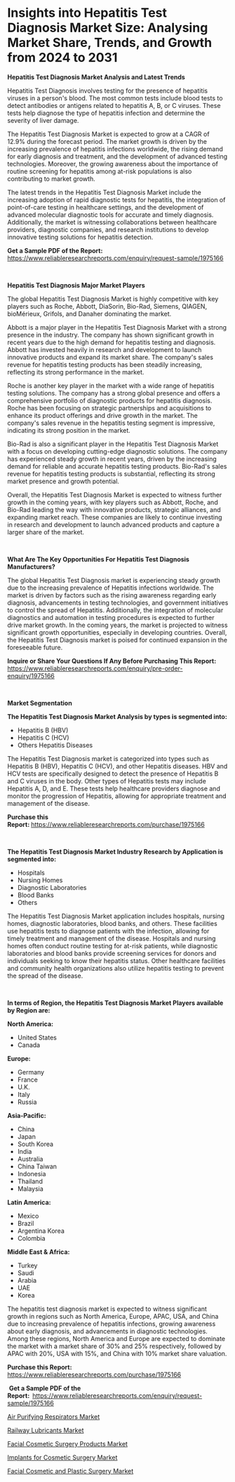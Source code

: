<p><h1>Insights into Hepatitis Test Diagnosis Market Size: Analysing Market Share, Trends, and Growth from 2024 to 2031</h1></p><p><strong>Hepatitis Test Diagnosis Market Analysis and Latest Trends</strong></p>
<p><p>Hepatitis Test Diagnosis involves testing for the presence of hepatitis viruses in a person's blood. The most common tests include blood tests to detect antibodies or antigens related to hepatitis A, B, or C viruses. These tests help diagnose the type of hepatitis infection and determine the severity of liver damage.</p><p>The Hepatitis Test Diagnosis Market is expected to grow at a CAGR of 12.9% during the forecast period. The market growth is driven by the increasing prevalence of hepatitis infections worldwide, the rising demand for early diagnosis and treatment, and the development of advanced testing technologies. Moreover, the growing awareness about the importance of routine screening for hepatitis among at-risk populations is also contributing to market growth.</p><p>The latest trends in the Hepatitis Test Diagnosis Market include the increasing adoption of rapid diagnostic tests for hepatitis, the integration of point-of-care testing in healthcare settings, and the development of advanced molecular diagnostic tools for accurate and timely diagnosis. Additionally, the market is witnessing collaborations between healthcare providers, diagnostic companies, and research institutions to develop innovative testing solutions for hepatitis detection.</p></p>
<p><strong>Get a Sample PDF of the Report:&nbsp;</strong> <a href="https://www.reliableresearchreports.com/enquiry/request-sample/1975166">https://www.reliableresearchreports.com/enquiry/request-sample/1975166</a></p>
<p>&nbsp;</p>
<p><strong>Hepatitis Test Diagnosis Major Market Players</strong></p>
<p><p>The global Hepatitis Test Diagnosis Market is highly competitive with key players such as Roche, Abbott, DiaSorin, Bio-Rad, Siemens, QIAGEN, bioMérieux, Grifols, and Danaher dominating the market. </p><p>Abbott is a major player in the Hepatitis Test Diagnosis Market with a strong presence in the industry. The company has shown significant growth in recent years due to the high demand for hepatitis testing and diagnosis. Abbott has invested heavily in research and development to launch innovative products and expand its market share. The company's sales revenue for hepatitis testing products has been steadily increasing, reflecting its strong performance in the market.</p><p>Roche is another key player in the market with a wide range of hepatitis testing solutions. The company has a strong global presence and offers a comprehensive portfolio of diagnostic products for hepatitis diagnosis. Roche has been focusing on strategic partnerships and acquisitions to enhance its product offerings and drive growth in the market. The company's sales revenue in the hepatitis testing segment is impressive, indicating its strong position in the market.</p><p>Bio-Rad is also a significant player in the Hepatitis Test Diagnosis Market with a focus on developing cutting-edge diagnostic solutions. The company has experienced steady growth in recent years, driven by the increasing demand for reliable and accurate hepatitis testing products. Bio-Rad's sales revenue for hepatitis testing products is substantial, reflecting its strong market presence and growth potential.</p><p>Overall, the Hepatitis Test Diagnosis Market is expected to witness further growth in the coming years, with key players such as Abbott, Roche, and Bio-Rad leading the way with innovative products, strategic alliances, and expanding market reach. These companies are likely to continue investing in research and development to launch advanced products and capture a larger share of the market.</p></p>
<p>&nbsp;</p>
<p><strong>What Are The Key Opportunities For Hepatitis Test Diagnosis Manufacturers?</strong></p>
<p><p>The global Hepatitis Test Diagnosis market is experiencing steady growth due to the increasing prevalence of Hepatitis infections worldwide. The market is driven by factors such as the rising awareness regarding early diagnosis, advancements in testing technologies, and government initiatives to control the spread of Hepatitis. Additionally, the integration of molecular diagnostics and automation in testing procedures is expected to further drive market growth. In the coming years, the market is projected to witness significant growth opportunities, especially in developing countries. Overall, the Hepatitis Test Diagnosis market is poised for continued expansion in the foreseeable future.</p></p>
<p><strong>Inquire or Share Your Questions If Any Before Purchasing This Report:</strong> <a href="https://www.reliableresearchreports.com/enquiry/pre-order-enquiry/1975166">https://www.reliableresearchreports.com/enquiry/pre-order-enquiry/1975166</a></p>
<p>&nbsp;</p>
<p><strong>Market Segmentation</strong></p>
<p><strong>The Hepatitis Test Diagnosis Market Analysis by types is segmented into:</strong></p>
<p><ul><li>Hepatitis B (HBV)</li><li>Hepatitis C (HCV)</li><li>Others Hepatitis Diseases</li></ul></p>
<p><p>The Hepatitis Test Diagnosis market is categorized into types such as Hepatitis B (HBV), Hepatitis C (HCV), and other Hepatitis diseases. HBV and HCV tests are specifically designed to detect the presence of Hepatitis B and C viruses in the body. Other types of Hepatitis tests may include Hepatitis A, D, and E. These tests help healthcare providers diagnose and monitor the progression of Hepatitis, allowing for appropriate treatment and management of the disease.</p></p>
<p><strong>Purchase this Report:&nbsp;</strong><a href="https://www.reliableresearchreports.com/purchase/1975166">https://www.reliableresearchreports.com/purchase/1975166</a></p>
<p>&nbsp;</p>
<p><strong>The Hepatitis Test Diagnosis Market Industry Research by Application is segmented into:</strong></p>
<p><ul><li>Hospitals</li><li>Nursing Homes</li><li>Diagnostic Laboratories</li><li>Blood Banks</li><li>Others</li></ul></p>
<p><p>The Hepatitis Test Diagnosis Market application includes hospitals, nursing homes, diagnostic laboratories, blood banks, and others. These facilities use hepatitis tests to diagnose patients with the infection, allowing for timely treatment and management of the disease. Hospitals and nursing homes often conduct routine testing for at-risk patients, while diagnostic laboratories and blood banks provide screening services for donors and individuals seeking to know their hepatitis status. Other healthcare facilities and community health organizations also utilize hepatitis testing to prevent the spread of the disease.</p></p>
<p>&nbsp;</p>
<p><strong>In terms of Region, the Hepatitis Test Diagnosis Market Players available by Region are:</strong></p>
<p>
    <p> <strong> North America: </strong>
        <ul>
            <li>United States</li>
            <li>Canada</li>
        </ul>
        </p> 
    <p> <strong> Europe: </strong>
        <ul>
            <li>Germany</li>
            <li>France</li>
            <li>U.K.</li>
            <li>Italy</li>
            <li>Russia</li>
        </ul>
        </p> 
    <p> <strong> Asia-Pacific: </strong>
        <ul>
            <li>China</li>
            <li>Japan</li>
            <li>South Korea</li>
            <li>India</li>
            <li>Australia</li>
            <li>China Taiwan</li>
            <li>Indonesia</li>
            <li>Thailand</li>
            <li>Malaysia</li>
        </ul>
        </p> 
    <p> <strong> Latin America: </strong>
        <ul>
            <li>Mexico</li>
            <li>Brazil</li>
            <li>Argentina Korea</li>
            <li>Colombia</li>
        </ul>
        </p> 
    <p> <strong> Middle East & Africa: </strong>
        <ul>
            <li>Turkey</li>
            <li>Saudi</li>
            <li>Arabia</li>
            <li>UAE</li>
            <li>Korea</li>
        </ul>
    </p>
    </p>
<p><p>The hepatitis test diagnosis market is expected to witness significant growth in regions such as North America, Europe, APAC, USA, and China due to increasing prevalence of hepatitis infections, growing awareness about early diagnosis, and advancements in diagnostic technologies. Among these regions, North America and Europe are expected to dominate the market with a market share of 30% and 25% respectively, followed by APAC with 20%, USA with 15%, and China with 10% market share valuation.</p></p>
<p><strong>Purchase this Report: </strong><a href="https://www.reliableresearchreports.com/purchase/1975166">https://www.reliableresearchreports.com/purchase/1975166</a></p>
<p>&nbsp;<strong>Get a Sample PDF of the Report:&nbsp;&nbsp;</strong><a href="https://www.reliableresearchreports.com/enquiry/request-sample/1975166">https://www.reliableresearchreports.com/enquiry/request-sample/1975166</a></p>
<p><strong></strong></p>
<p><p><a href="https://view.publitas.com/reportprime-1/air-purifying-respirators-market-with-the-goal-of-estimating-the-market-size-and-future-growth-potential-of-various-market-segments-based-on-component-applications-end-user-and-region/">Air Purifying Respirators Market</a></p><p><a href="https://view.publitas.com/reportprime-1/railway-lubricants-market-offer-valuable-insights-into-market-size-market-share-market-trends-and-projections-spanning-from-2024-to-2031/">Railway Lubricants Market</a></p><p><a href="https://ivy-potential-64b.notion.site/Decoding-the-Facial-Cosmetic-Surgery-Products-Market-A-Deep-Dive-into-the-Latest-Market-Trends-Mar-59cd0859cf9942819b5280227b3e0ff5">Facial Cosmetic Surgery Products Market</a></p><p><a href="https://nifty-kite-d51.notion.site/Implants-for-Cosmetic-Surgery-Market-Dynamics-2024-2031-Also-about-Its-Market-Trends-Projections--04f4488ba6fa478b9b7e40fc996dd6c8">Implants for Cosmetic Surgery Market</a></p><p><a href="https://five-trouble-98a.notion.site/Insights-into-Facial-Cosmetic-and-Plastic-Surgery-Market-Size-Analysing-Market-Share-Trends-and-G-7ca3d662136c49ae8bc5caf2bcb7c8c1">Facial Cosmetic and Plastic Surgery Market</a></p></p>